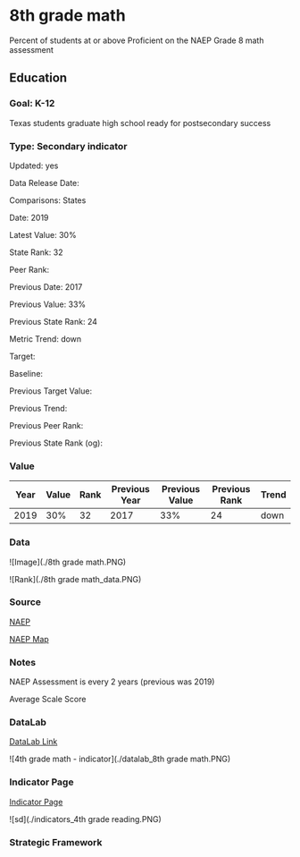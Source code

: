 # 8th grade math

Percent of students at or above Proficient on the NAEP Grade 8 math assessment

## Education

### Goal: K-12

Texas students graduate high school ready for postsecondary success

### Type: Secondary indicator

Updated: yes

Data Release Date: 

Comparisons: States

Date: 2019

Latest Value: 30% 

State Rank: 32

Peer Rank: 

Previous Date: 2017

Previous Value: 33%

Previous State Rank: 24

Metric Trend: down

Target: 

Baseline: 

Previous Target Value: 

Previous Trend: 

Previous Peer Rank: 

Previous State Rank (og): 

### Value

| Year |  Value      | Rank     | Previous Year   | Previous Value | Previous Rank | Trend | 
| ----------- | ----------- | ----------- | ----------- | ----------- | ----------- | -----------|
|   2019      |     30%     | 32          |    2017     |    33%      | 24          |   down     | 


### **Data**

![Image](./8th grade math.PNG)

![Rank](./8th grade math_data.PNG)

### **Source**

[NAEP](https://www.nationsreportcard.gov/ndecore/xplore/NDE)

[NAEP Map](https://www.nationsreportcard.gov/mathematics/states/achievement/?grade=8)

### **Notes**
NAEP Assessment is every 2 years (previous was 2019)

Average Scale Score

### DataLab 

[DataLab Link](https://datalab.texas2036.org/igxywpc/national-assessment-of-educational-progress-naep-assessments-of-united-states)

![4th grade math - indicator](./datalab_8th grade math.PNG)

### Indicator Page

[Indicator Page](https://indicators.texas2036.org/indicator/42)

![sd](./indicators_4th grade reading.PNG)

### Strategic Framework


